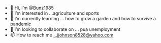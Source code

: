 - 👋 Hi, I’m @Bunz1985
- 👀 I’m interested in ...agriculture and sports 
- 🌱 I’m currently learning ... how to grow a garden and how to survive a pandemic 
- 💞️ I’m looking to collaborate on ... pua unemployment 
- 📫 How to reach me ...jjohnson8528@yahoo.com

<!---
Bunz1985/Bunz1985 is a construction worker ✨ special ✨ repository because its `README.md` (this file) appears on your GitHub profile.
You can click the Preview link to take a look at your changes.
--->
